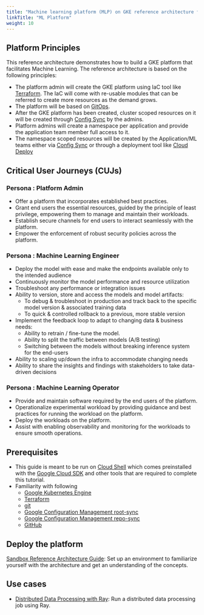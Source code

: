 ```yaml
---
title: "Machine learning platform (MLP) on GKE reference architecture for enabling Machine Learning Operations (MLOps)"
linkTitle: "ML Platform"
weight: 10
---
```


## Platform Principles

This reference architecture demonstrates how to build a GKE platform that facilitates Machine Learning. The reference architecture is based on the following principles:

- The platform admin will create the GKE platform using IaC tool like [Terraform][terraform]. The IaC will come with re-usable modules that can be referred to create more resources as the demand grows.
- The platform will be based on [GitOps][gitops].
- After the GKE platform has been created, cluster scoped resources on it will be created through [Config Sync][config-sync] by the admins.
- Platform admins will create a namespace per application and provide the application team member full access to it.
- The namespace scoped resources will be created by the Application/ML teams either via [Config Sync][config-sync] or through a deployment tool like [Cloud Deploy][cloud-deploy]

## Critical User Journeys (CUJs)

### Persona : Platform Admin

- Offer a platform that incorporates established best practices.
- Grant end users the essential resources, guided by the principle of least privilege, empowering them to manage and maintain their workloads.
- Establish secure channels for end users to interact seamlessly with the platform.
- Empower the enforcement of robust security policies across the platform.

### Persona : Machine Learning Engineer

- Deploy the model with ease and make the endpoints available only to the intended audience
- Continuously monitor the model performance and resource utilization
- Troubleshoot any performance or integration issues
- Ability to version, store and access the models and model artifacts:
  - To debug & troubleshoot in production and track back to the specific model version & associated training data
  - To quick & controlled rollback to a previous, more stable version
- Implement the feedback loop to adapt to changing data & business needs:
  - Ability to retrain / fine-tune the model.
  - Ability to split the traffic between models (A/B testing)
  - Switching between the models without breaking inference system for the end-users
- Ability to scaling up/down the infra to accommodate changing needs
- Ability to share the insights and findings with stakeholders to take data-driven decisions

### Persona : Machine Learning Operator

- Provide and maintain software required by the end users of the platform.
- Operationalize experimental workload by providing guidance and best practices for running the workload on the platform.
- Deploy the workloads on the platform.
- Assist with enabling observability and monitoring for the workloads to ensure smooth operations.

## Prerequisites

- This guide is meant to be run on [Cloud Shell](https://shell.cloud.google.com) which comes preinstalled with the [Google Cloud SDK](https://cloud.google.com/sdk) and other tools that are required to complete this tutorial.
- Familiarity with following
  - [Google Kubernetes Engine][gke]
  - [Terraform][terraform]
  - [git][git]
  - [Google Configuration Management root-sync][root-sync]
  - [Google Configuration Management repo-sync][repo-sync]
  - [GitHub][github]

## Deploy the platform

[Sandbox Reference Architecture Guide](examples/platform/sandbox/README.md): Set up an environment to familiarize yourself with the architecture and get an understanding of the concepts.

## Use cases

- [Distributed Data Processing with Ray](examples/use-case/ray/dataprocessing/README.md): Run a distributed data processing job using Ray.

[gitops]: https://about.gitlab.com/topics/gitops/
[repo-sync]: https://cloud.google.com/anthos-config-management/docs/reference/rootsync-reposync-fields
[root-sync]: https://cloud.google.com/anthos-config-management/docs/reference/rootsync-reposync-fields
[config-sync]: https://cloud.google.com/anthos-config-management/docs/config-sync-overview
[cloud-deploy]: https://cloud.google.com/deploy?hl=en
[terraform]: https://www.terraform.io/
[gke]: https://cloud.google.com/kubernetes-engine?hl=en
[git]: https://git-scm.com/
[github]: https://github.com/
[gcp-project]: https://cloud.google.com/resource-manager/docs/creating-managing-projects
[personal-access-token]: https://docs.github.com/en/authentication/keeping-your-account-and-data-secure/managing-your-personal-access-tokens
[machine-user-account]: https://docs.github.com/en/get-started/learning-about-github/types-of-github-accounts
